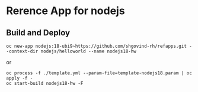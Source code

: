 
# Rerence App for nodejs

## Build and Deploy

```
oc new-app nodejs:18-ubi9~https://github.com/shgovind-rh/refapps.git --context-dir nodejs/helloworld --name nodejs18-hw
```
or
```
oc process -f ./template.yml --param-file=template-nodejs18.param | oc apply -f -
oc start-build nodejs18-hw -F
```